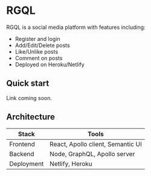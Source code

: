 # RGQL

RGQL is a social media platform with features including:

- Register and login
- Add/Edit/Delete posts
- Like/Unlike posts
- Comment on posts
- Deployed on Heroku/Netlify

## Quick start

Link coming soon.

## Architecture

| Stack      | Tools                             |
| ---------- | --------------------------------- |
| Frontend   | React, Apollo client, Semantic UI |
| Backend    | Node, GraphQL, Apollo server      |
| Deployment | Netlify, Heroku                   |
